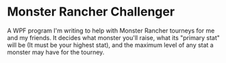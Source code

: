 # Monster Rancher Challenger
A WPF program I'm writing to help with Monster Rancher tourneys for me and my friends. 
It decides what monster you'll raise, what its "primary stat" will be (It must be your highest stat), 
and the maximum level of any stat a monster may have for the tourney.
